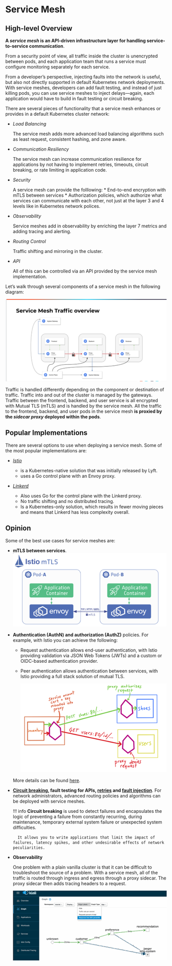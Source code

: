 # Service Mesh

## High-level Overview

**A _service mesh_ is an API-driven infrastructure layer for handling service-to-service communication**.

From a security point of view, all traffic inside the cluster is unencrypted between pods, and each application team that runs a service must configure monitoring separately for each service.

From a developer’s perspective, injecting faults into the network is useful, but also not directly supported in default Kubernetes network deployments. With service meshes, developers can add fault testing, and instead of just killing pods, you can use service meshes to inject delays—again, each application would have to build in fault testing or circuit breaking.


There are several pieces of functionality that a service mesh enhances or provides in a default Kubernetes cluster network:

- _Load Balancing_

    The service mesh adds more advanced load balancing algorithms such as least request, consistent hashing, and zone aware.

- _Communication Resiliency_

    The service mesh can increase communication resilience for applications by not having to implement retries, timeouts, circuit breaking, or rate limiting in application code.

- _Security_

    A service mesh can provide the folllowing: * End-to-end encryption with mTLS between services * Authorization policies, which authorize what services can communicate with each other, not just at the layer 3 and 4 levels like in Kubernetes network polices.

- _Observability_

    Service meshes add in observability by enriching the layer 7 metrics and adding tracing and alerting.

- _Routing Control_

    Traffic shifting and mirroring in the cluster.

- _API_

    All of this can be controlled via an API provided by the service mesh implementation.


Let’s walk through several components of a service mesh in the following diagram:

![Service mesh components](./../img/service-mesh/service-mesh-components.png)

Traffic is handled differently depending on the component or destination of traffic. Traffic into and out of the cluster is managed by the gateways. Traffic between the frontend, backend, and user service is all encrypted with Mutual TLS (mTLS) and is handled by the service mesh. All the traffic to the frontend, backend, and user pods in the service mesh **is proxied by the _sidecar proxy_ deployed within the pods**. 


## Popular Implementations

There are several options to use when deploying a service mesh. Some of the most popular implementations are:

- [_Istio_](https://istio.io/)
    - is a Kubernetes-native solution that was initially released by Lyft.
    - uses a Go control plane with an Envoy proxy.

- [_Linkerd_](https://linkerd.io/)
    - Also uses Go for the control plane with the Linkerd proxy.
    - No traffic shifting and no distributed tracing.
    - Is a Kubernetes-only solution, which results in fewer moving pieces and means that Linkerd has less complexity overall.


## Opinion

Some of the best use cases for service meshes are:

- **mTLS between services**.
    ![Istio mTLS example](./../img/service-mesh/istio-mtls-example.png)

- **Authentication (AuthN) and authorization (AuthZ)** policies.
    For example, with Istio you can achieve the following:

    - Request authentication allows end-user authentication, with Istio providing validation via JSON Web Tokens (JWTs) and a custom or OIDC-based authentication provider.
    - Peer authentication allows authentication between services, with Istio providing a full stack solution of mutual TLS.

        ![Istio Authorization Policy Example](./../img/service-mesh/istio-authz-policy-example.png)

    More details can be found [here](https://istio.io/latest/docs/concepts/security/#authentication).

- **[Circuit breaking](https://en.wikipedia.org/wiki/Circuit_breaker_design_pattern), fault testing for APIs, [retries](https://istio.io/latest/docs/concepts/traffic-management/#retries) and [fault injection](https://istio.io/latest/docs/tasks/traffic-management/fault-injection/)**. For network administrators, advanced routing policies and algorithms can be deployed with service meshes.

    !!! info
        **Circuit breaking** is used to detect failures and encapsulates the logic of preventing a failure from constantly recurring, during maintenance, temporary external system failure or unexpected system difficulties.

        It allows you to write applications that limit the impact of failures, latency spikes, and other undesirable effects of network peculiarities.

- **Observability**

    One problem with a plain vanilla cluster is that it can be difficult to troubleshoot the source of a problem.
    With a service mesh, all of the traffic is routed through ingress and egress through a proxy sidecar. The proxy sidecar then adds tracing headers to a request.

    ![Kiali Response time 95th percentile](./../img/service-mesh/istio-kiali-response-time-95th-percentile.webp)
